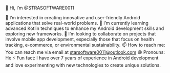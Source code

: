 👋 Hi, I’m @STRASOFTWARE0011

👀 I’m interested in creating innovative and user-friendly Android applications that solve real-world problems.
🌱 I’m currently learning advanced Kotlin techniques to enhance my Android development skills and exploring new frameworks.
💞️ I’m looking to collaborate on projects that involve mobile app development, especially those that focus on health tracking, e-commerce, or environmental sustainability.
📫 How to reach me: You can reach me via email at starsoftware0011@outlook.com 
😄 Pronouns: He
⚡ Fun fact: I have over 7 years of experience in Android development and love experimenting with new technologies to create unique solutions.



